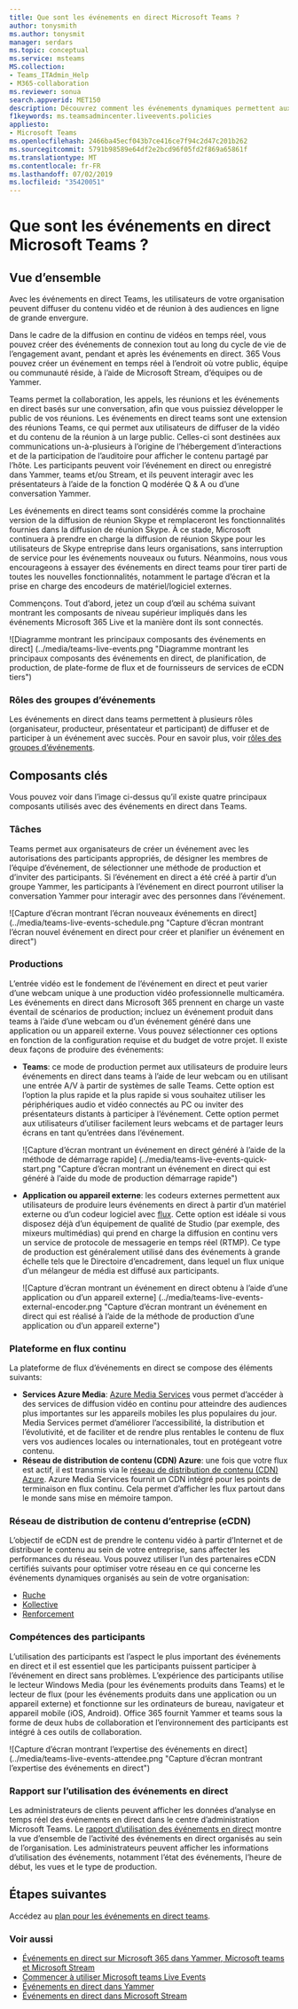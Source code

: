 ```yaml
---
title: Que sont les événements en direct Microsoft Teams ?
author: tonysmith
ms.author: tonysmit
manager: serdars
ms.topic: conceptual
ms.service: msteams
MS.collection:
- Teams_ITAdmin_Help
- M365-collaboration
ms.reviewer: sonua
search.appverid: MET150
description: Découvrez comment les événements dynamiques permettent aux utilisateurs de diffuser de la vidéo et du contenu sur des audiences en ligne de grande taille dans Teams, Yammer et en flux.
f1keywords: ms.teamsadmincenter.liveevents.policies
appliesto:
- Microsoft Teams
ms.openlocfilehash: 2466ba45ecf043b7ce416ce7f94c2d47c201b262
ms.sourcegitcommit: 5791b98589e64df2e2bcd96f05fd2f869a65861f
ms.translationtype: MT
ms.contentlocale: fr-FR
ms.lasthandoff: 07/02/2019
ms.locfileid: "35420051"
---
```

# <a name="what-are-microsoft-teams-live-events"></a>Que sont les événements en direct Microsoft Teams ?

## <a name="overview"></a>Vue d’ensemble

Avec les événements en direct Teams, les utilisateurs de votre organisation peuvent diffuser du contenu vidéo et de réunion à des audiences en ligne de grande envergure. 

Dans le cadre de la diffusion en continu de vidéos en temps réel, vous pouvez créer des événements de connexion tout au long du cycle de vie de l’engagement avant, pendant et après les événements en direct. 365 Vous pouvez créer un événement en temps réel à l’endroit où votre public, équipe ou communauté réside, à l’aide de Microsoft Stream, d’équipes ou de Yammer.  

Teams permet la collaboration, les appels, les réunions et les événements en direct basés sur une conversation, afin que vous puissiez développer le public de vos réunions. Les événements en direct teams sont une extension des réunions Teams, ce qui permet aux utilisateurs de diffuser de la vidéo et du contenu de la réunion à un large public. Celles-ci sont destinées aux communications un-à-plusieurs à l’origine de l’hébergement d’interactions et de la participation de l’auditoire pour afficher le contenu partagé par l’hôte. Les participants peuvent voir l’événement en direct ou enregistré dans Yammer, teams et/ou Stream, et ils peuvent interagir avec les présentateurs à l’aide de la fonction Q modérée Q & A ou d’une conversation Yammer. 

Les événements en direct teams sont considérés comme la prochaine version de la diffusion de réunion Skype et remplaceront les fonctionnalités fournies dans la diffusion de réunion Skype. À ce stade, Microsoft continuera à prendre en charge la diffusion de réunion Skype pour les utilisateurs de Skype entreprise dans leurs organisations, sans interruption de service pour les événements nouveaux ou futurs. Néanmoins, nous vous encourageons à essayer des événements en direct teams pour tirer parti de toutes les nouvelles fonctionnalités, notamment le partage d’écran et la prise en charge des encodeurs de matériel/logiciel externes. 

Commençons. Tout d’abord, jetez un coup d’œil au schéma suivant montrant les composants de niveau supérieur impliqués dans les événements Microsoft 365 Live et la manière dont ils sont connectés. 

![Diagramme montrant les principaux composants des événements en direct] (../media/teams-live-events.png  "Diagramme montrant les principaux composants des événements en direct, de planification, de production, de plate-forme de flux et de fournisseurs de services de eCDN tiers")

### <a name="event-group-roles"></a>Rôles des groupes d’événements
Les événements en direct dans teams permettent à plusieurs rôles (organisateur, producteur, présentateur et participant) de diffuser et de participer à un événement avec succès. Pour en savoir plus, voir [rôles des groupes d’événements](https://support.office.com/article/get-started-with-microsoft-teams-live-events-d077fec2-a058-483e-9ab5-1494afda578a?ui=en-US&rs=en-US&ad=US#bkmk_roles).

## <a name="key-components"></a>Composants clés
Vous pouvez voir dans l’image ci-dessus qu’il existe quatre principaux composants utilisés avec des événements en direct dans Teams.

### <a name="scheduling"></a>Tâches
Teams permet aux organisateurs de créer un événement avec les autorisations des participants appropriés, de désigner les membres de l’équipe d’événement, de sélectionner une méthode de production et d’inviter des participants. Si l’événement en direct a été créé à partir d’un groupe Yammer, les participants à l’événement en direct pourront utiliser la conversation Yammer pour interagir avec des personnes dans l’événement. 

![Capture d’écran montrant l’écran nouveaux événements en direct] (../media/teams-live-events-schedule.png "Capture d’écran montrant l’écran nouvel événement en direct pour créer et planifier un événement en direct")

### <a name="production"></a>Productions
L’entrée vidéo est le fondement de l’événement en direct et peut varier d’une webcam unique à une production vidéo professionnelle multicaméra. Les événements en direct dans Microsoft 365 prennent en charge un vaste éventail de scénarios de production; incluez un événement produit dans teams à l’aide d’une webcam ou d’un événement généré dans une application ou un appareil externe. Vous pouvez sélectionner ces options en fonction de la configuration requise et du budget de votre projet. Il existe deux façons de produire des événements:

- **Teams**: ce mode de production permet aux utilisateurs de produire leurs événements en direct dans teams à l’aide de leur webcam ou en utilisant une entrée A/V à partir de systèmes de salle Teams. Cette option est l’option la plus rapide et la plus rapide si vous souhaitez utiliser les périphériques audio et vidéo connectés au PC ou inviter des présentateurs distants à participer à l’événement. Cette option permet aux utilisateurs d’utiliser facilement leurs webcams et de partager leurs écrans en tant qu’entrées dans l’événement. 

    ![Capture d’écran montrant un événement en direct généré à l’aide de la méthode de démarrage rapide] (../media/teams-live-events-quick-start.png "Capture d’écran montrant un événement en direct qui est généré à l’aide du mode de production démarrage rapide")

- **Application ou appareil externe**: les codeurs externes permettent aux utilisateurs de produire leurs événements en direct à partir d’un matériel externe ou d’un codeur logiciel avec [flux](https://stream.microsoft.com). Cette option est idéale si vous disposez déjà d’un équipement de qualité de Studio (par exemple, des mixeurs multimédias) qui prend en charge la diffusion en continu vers un service de protocole de messagerie en temps réel (RTMP). Ce type de production est généralement utilisé dans des événements à grande échelle tels que le Directoire d’encadrement, dans lequel un flux unique d’un mélangeur de média est diffusé aux participants. 

    ![Capture d’écran montrant un événement en direct obtenu à l’aide d’une application ou d’un appareil externe] (../media/teams-live-events-external-encoder.png "Capture d’écran montrant un événement en direct qui est réalisé à l’aide de la méthode de production d’une application ou d’un appareil externe")

### <a name="streaming-platform"></a>Plateforme en flux continu
La plateforme de flux d’événements en direct se compose des éléments suivants:

- **Services Azure Media**: [Azure Media Services](https://docs.microsoft.com/azure/media-services/previous/) vous permet d’accéder à des services de diffusion vidéo en continu pour atteindre des audiences plus importantes sur les appareils mobiles les plus populaires du jour. Media Services permet d’améliorer l’accessibilité, la distribution et l’évolutivité, et de faciliter et de rendre plus rentables le contenu de flux vers vos audiences locales ou internationales, tout en protégeant votre contenu.
- **Réseau de distribution de contenu (CDN) Azure**: une fois que votre flux est actif, il est transmis via le [réseau de distribution de contenu (CDN) Azure](https://docs.microsoft.com/azure/cdn/). Azure Media Services fournit un CDN intégré pour les points de terminaison en flux continu. Cela permet d’afficher les flux partout dans le monde sans mise en mémoire tampon.

### <a name="enterprise-content-delivery-network-ecdn"></a>Réseau de distribution de contenu d’entreprise (eCDN)
L’objectif de eCDN est de prendre le contenu vidéo à partir d’Internet et de distribuer le contenu au sein de votre entreprise, sans affecter les performances du réseau. Vous pouvez utiliser l’un des partenaires eCDN certifiés suivants pour optimiser votre réseau en ce qui concerne les événements dynamiques organisés au sein de votre organisation:
- [Ruche](https://www.hivestreaming.com/partners/integration-partners/microsoft/)
- [Kollective](http://www.kollective.com)
- [Renforcement](http://www.ramp.com)

### <a name="attendee-experience"></a>Compétences des participants 
L’utilisation des participants est l’aspect le plus important des événements en direct et il est essentiel que les participants puissent participer à l’événement en direct sans problèmes. L’expérience des participants utilise le lecteur Windows Media (pour les événements produits dans Teams) et le lecteur de flux (pour les événements produits dans une application ou un appareil externe) et fonctionne sur les ordinateurs de bureau, navigateur et appareil mobile (iOS, Android). Office 365 fournit Yammer et teams sous la forme de deux hubs de collaboration et l’environnement des participants est intégré à ces outils de collaboration. 

![Capture d’écran montrant l’expertise des événements en direct] (../media/teams-live-events-attendee.png "Capture d’écran montrant l’expertise des événements en direct")

### <a name="live-event-usage-report"></a>Rapport sur l’utilisation des événements en direct 
Les administrateurs de clients peuvent afficher les données d’analyse en temps réel des événements en direct dans le centre d’administration Microsoft Teams.  Le [rapport d’utilisation des événements en direct](../teams-analytics-and-reports/teams-live-event-usage-report.md) montre la vue d’ensemble de l’activité des événements en direct organisés au sein de l’organisation.  Les administrateurs peuvent afficher les informations d’utilisation des événements, notamment l’état des événements, l’heure de début, les vues et le type de production.  

## <a name="next-steps"></a>Étapes suivantes
Accédez au [plan pour les événements en direct teams](plan-for-teams-live-events.md).

### <a name="related-topics"></a>Voir aussi
- [Événements en direct sur Microsoft 365 dans Yammer, Microsoft teams et Microsoft Stream](https://docs.microsoft.com/stream/live-event-m365)
- [Commencer à utiliser Microsoft teams Live Events](https://support.office.com/article/d077fec2-a058-483e-9ab5-1494afda578a)
- [Événements en direct dans Yammer](https://support.office.com/article/live-events-in-yammer-4ece0ee2-c268-4636-bf2a-16e454befe57)
- [Événements en direct dans Microsoft Stream](https://docs.microsoft.com/stream/live-event-overview)

 

